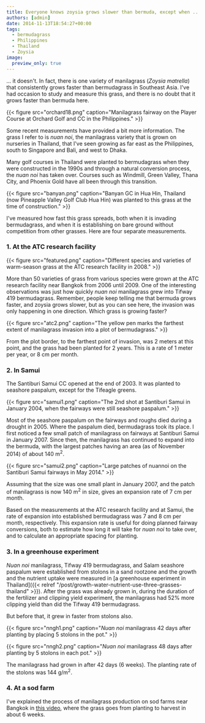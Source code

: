 ```yaml
---
title: Everyone knows zoysia grows slower than bermuda, except when ...
authors: [admin]
date: 2014-11-13T18:54:27+00:00
tags:
  - bermudagrass
  - Philippines
  - Thailand
  - Zoysia
image:
  preview_only: true
---
```


... it doesn't. In fact, there is one variety of manilagrass (*Zoysia matrella*) that consistently grows faster than bermudagrass in Southeast Asia. I've had occasion to study and measure this grass, and there is no doubt that it grows faster than bermuda here.

{{< figure src="orchard18.png" caption="Manilagrass fairway on the Player Course at Orchard Golf and CC in the Philippines." >}}

Some recent measurements have provided a bit more information. The grass I refer to is *nuan noi*, the manilagrass variety that is grown on nurseries in Thailand, that I've seen growing as far east as the Philippines, south to Singapore and Bali, and west to Dhaka.

Many golf courses in Thailand were planted to bermudagrass when they were constructed in the 1990s and through a natural conversion process, the *nuan noi* has taken over. Courses such as Windmill, Green Valley, Thana City, and Phoenix Gold have all been through this transition.

{{< figure src="banyan.png" caption="Banyan GC in Hua Hin, Thailand (now Pineapple Valley Golf Club Hua Hin) was planted to this grass at the time of construction." >}}

I've measured how fast this grass spreads, both when it is invading bermudagrass, and when it is establishing on bare ground without competition from other grasses. Here are four separate measurements.

### 1. At the ATC research facility

{{< figure src="featured.png" caption="Different species and varieties of warm-season grass at the ATC research facility in 2008." >}}

More than 50 varieties of grass from various species were grown at the ATC research facility near Bangkok from 2006 until 2009. One of the interesting observations was just how quickly *nuan noi* manilagrass grew into Tifway 419 bermudagrass. Remember, people keep telling me that bermuda grows faster, and zoysia grows slower, but as you can see here, the invasion was only happening in one direction. Which grass is growing faster?

{{< figure src="atc2.png" caption="The yellow pen marks the farthest extent of manilagrass invasion into a plot of bermudagrass." >}}

From the plot border, to the farthest point of invasion, was 2 meters at this point, and the grass had been planted for 2 years. This is a rate of 1 meter per year, or 8 cm per month.

### 2. In Samui

The Santiburi Samui CC opened at the end of 2003. It was planted to seashore paspalum, except for the Tifeagle greens.

{{< figure src="samui1.png" caption="The 2nd shot at Santiburi Samui in January 2004, when the fairways were still seashore paspalum." >}}

Most of the seashore paspalum on the fairways and roughs died during a drought in 2005. Where the paspalum died, bermudagrass took its place. I first noticed a few small patch of manilagrass on fairways at Santiburi Samui in January 2007. Since then, the manilagrass has continued to expand into the bermuda, with the largest patches having an area (as of November 2014) of about 140 m<sup>2</sup>.

{{< figure src="samui2.png" caption="Large patches of nuannoi on the Santiburi Samui fairways in May 2014." >}}

Assuming that the size was one small plant in January 2007, and the patch of manilagrass is now 140 m<sup>2</sup> in size, gives an expansion rate of 7 cm per month.

Based on the measurements at the ATC research facility and at Samui, the rate of expansion into established bermudagrass was 7 and 8 cm per month, respectively. This expansion rate is useful for doing planned fairway conversions, both to estimate how long it will take for *nuan noi* to take over, and to calculate an appropriate spacing for planting.

### 3. In a greenhouse experiment

*Nuan noi* manilagrass, Tifway 419 bermudagrass, and Salam seashore paspalum were established from stolons in a sand rootzone and the growth and the nutrient uptake were measured in [a greenhouse experiment in Thailand]({{< relref "/post/growth-water-nutrient-use-three-grasses-thailand" >}}). After the grass was already grown in, during the duration of the fertilizer and clipping yield experiment, the manilagrass had 52% more clipping yield than did the Tifway 419 bermudagrass.

But before that, it grew in faster from stolons also.

{{< figure src="nngh1.png" caption="*Nuan noi* manilagrass 42 days after planting by placing 5 stolons in the pot." >}}

{{< figure src="nngh2.png" caption="*Nuan noi* manilagrass 48 days after planting by 5 stolons in each pot." >}}

The manilagrass had grown in after 42 days (6 weeks). The planting rate of the stolons was 144 g/m<sup>2</sup>.

### 4. At a sod farm

I've explained the process of manilagrass production on sod farms near Bangkok in [this video](https://youtu.be/frUkAmBSKyg), where the grass goes from planting to harvest in about 6 weeks.
